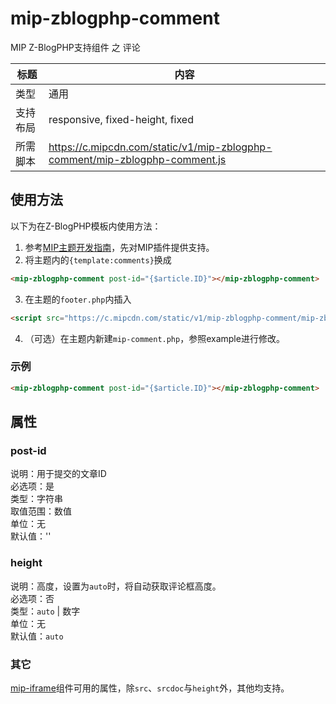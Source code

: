 # mip-zblogphp-comment

MIP Z-BlogPHP支持组件 之 评论

标题|内容
----|----
类型|通用
支持布局|responsive, fixed-height, fixed
所需脚本|https://c.mipcdn.com/static/v1/mip-zblogphp-comment/mip-zblogphp-comment.js

## 使用方法

以下为在Z-BlogPHP模板内使用方法：
1. 参考[MIP主题开发指南](https://wiki.zblogcn.com/doku.php?id=zblogphp:development:plugins:mip)，先对MIP插件提供支持。
2. 将主题内的``{template:comments}``换成
```html
<mip-zblogphp-comment post-id="{$article.ID}"></mip-zblogphp-comment>
```
3. 在主题的``footer.php``内插入
```html
<script src="https://c.mipcdn.com/static/v1/mip-zblogphp-comment/mip-zblogphp-comment.js"></script>
```
4. （可选）在主题内新建``mip-comment.php``，参照example进行修改。

### 示例
```html
<mip-zblogphp-comment post-id="{$article.ID}"></mip-zblogphp-comment>
```

## 属性

### post-id

说明：用于提交的文章ID  
必选项：是  
类型：字符串  
取值范围：数值  
单位：无  
默认值：''  

### height

说明：高度，设置为`auto`时，将自动获取评论框高度。  
必选项：否  
类型：`auto` | 数字  
单位：无  
默认值：`auto`  

### 其它
[mip-iframe](https://www.mipengine.org/examples/mip/mip-iframe.html)组件可用的属性，除``src``、``srcdoc``与``height``外，其他均支持。
